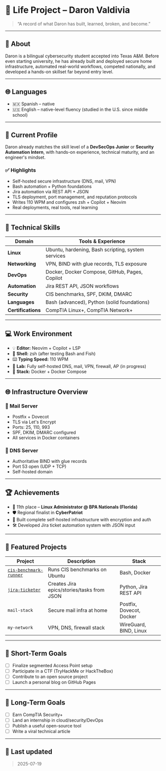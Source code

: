 # 🚀 Life Project – Daron Valdivia

> “A record of what Daron has built, learned, broken, and become.”

---

## 👤 About

Daron is a bilingual cybersecurity student accepted into Texas A&M. Before even starting university, he has already built and deployed secure home infrastructure, automated real-world workflows, competed nationally, and developed a hands-on skillset far beyond entry level.

---

## 🌐 Languages

- 🇲🇽 Spanish – native  
- 🇺🇸 English – native-level fluency (studied in the U.S. since middle school)

---

## 🔎 Current Profile

Daron already matches the skill level of a **DevSecOps Junior** or **Security Automation Intern**, with hands-on experience, technical maturity, and an engineer's mindset.

### ✅ Highlights

- Self-hosted secure infrastructure (DNS, mail, VPN)  
- Bash automation + Python foundations  
- Jira automation via REST API + JSON  
- TLS deployment, port management, and reputation protocols  
- Writes 110 WPM and configures zsh + Copilot + Neovim  
- Real deployments, real tools, real learning

---

## 🧠 Technical Skills

| Domain          | Tools & Experience |
|----------------|--------------------|
| **Linux**       | Ubuntu, hardening, Bash scripting, system services |
| **Networking**  | VPN, BIND with glue records, TLS exposure |
| **DevOps**      | Docker, Docker Compose, GitHub, Pages, Copilot |
| **Automation**  | Jira REST API, JSON workflows |
| **Security**    | CIS benchmarks, SPF, DKIM, DMARC |
| **Languages**   | Bash (advanced), Python (solid foundations) |
| **Certifications** | CompTIA Linux+, CompTIA Network+ |

---

## 💻 Work Environment

- 💡 **Editor:** Neovim + Copilot + LSP  
- 🐚 **Shell:** zsh (after testing Bash and Fish)  
- ⌨️ **Typing Speed:** 110 WPM  
- 🧱 **Lab:** Fully self-hosted DNS, mail, VPN, firewall, AP (in progress)  
- 🐳 **Stack:** Docker + Docker Compose  

---

## 🌐 Infrastructure Overview

### 📨 Mail Server

- Postfix + Dovecot  
- TLS via Let's Encrypt  
- Ports: 25, 110, 993  
- SPF, DKIM, DMARC configured  
- All services in Docker containers

### 📡 DNS Server

- Authoritative BIND with glue records  
- Port 53 open (UDP + TCP)  
- Self-hosted domain

---

## 🏆 Achievements

- 🥇 11th place – **Linux Administrator @ BPA Nationals (Florida)**  
- 🛡️ Regional finalist in **CyberPatriot**  
- 🧠 Built complete self-hosted infrastructure with encryption and auth  
- 🛠️ Developed Jira ticket automation system with JSON input

---

## 📂 Featured Projects

| Project | Description | Stack |
|---------|-------------|-------|
| [`cis-benchmark-runner`](https://github.com/youruser/cis-benchmark-runner) | Runs CIS benchmarks on Ubuntu | Bash, Docker |
| [`jira-ticketer`](https://github.com/youruser/jira-ticketer) | Creates Jira epics/stories/tasks from JSON | Python, Jira REST API |
| `mail-stack` | Secure mail infra at home | Postfix, Dovecot, Docker |
| `my-network` | VPN, DNS, firewall stack | WireGuard, BIND, Linux |

---

## 🎯 Short-Term Goals

- [ ] Finalize segmented Access Point setup  
- [ ] Participate in a CTF (TryHackMe or HackTheBox)  
- [ ] Contribute to an open source project  
- [ ] Launch a personal blog on GitHub Pages  

---

## 🚀 Long-Term Goals

- [ ] Earn CompTIA Security+  
- [ ] Land an internship in cloud/security/DevOps  
- [ ] Publish a useful open-source tool  
- [ ] Write a viral technical article  

---


## 📅 Last updated

> 2025-07-19